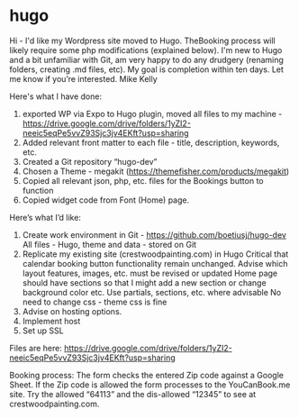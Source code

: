 # hugo
Hi - I'd like my Wordpress site moved to Hugo. TheBooking process will likely require some php modifications (explained below). I'm new to Hugo and a bit unfamiliar with Git, am very happy to do any drudgery (renaming folders, creating .md files, etc). My goal is completion within ten days. Let me know if you’re interested.
Mike Kelly

Here's what I have done:
1. exported WP via Expo to Hugo plugin, moved all files to my machine - https://drive.google.com/drive/folders/1yZI2-neeic5eqPe5vvZ93Sjc3jv4EKft?usp=sharing
2. Added relevant front matter to each file - title, description, keywords, etc.
3. Created a Git repository “hugo-dev”
4. Chosen a Theme - megakit (https://themefisher.com/products/megakit)
5. Copied all relevant json, php, etc. files for the Bookings button to function
6. Copied widget code from Font (Home) page.

Here’s what I’d like:
1. Create work environment in Git - https://github.com/boetiusj/hugo-dev
     All files - Hugo, theme and data - stored on Git
2. Replicate my existing site (crestwoodpainting.com) in Hugo
     Critical that calendar booking button functionality remain unchanged.
     Advise which layout features, images, etc. must be revised or updated
     Home page should have sections so that I might add a new section or change background color etc.
     Use partials, sections, etc. where advisable 
     No need to change css - theme css is fine
3. Advise on hosting options. 
4. Implement host
5. Set up SSL

Files are here: https://drive.google.com/drive/folders/1yZI2-neeic5eqPe5vvZ93Sjc3jv4EKft?usp=sharing

Booking process:
The form checks the entered Zip code against a Google Sheet. If the Zip code is allowed the form processes to the YouCanBook.me site. Try the allowed “64113” and the dis-allowed “12345” to see at crestwoodpainting.com.
